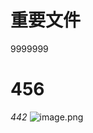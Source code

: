 # 重要文件

9999999

# 456
*442*
![image.png](https://gitee.com/xiaojinliaqi/img/raw/master/202504102029947.png)
